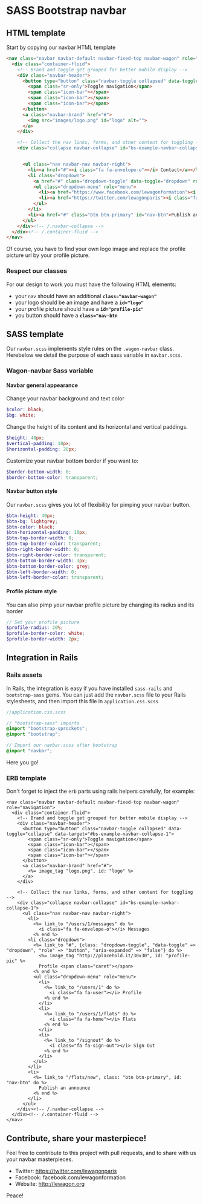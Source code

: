 # SASS Bootstrap navbar

## HTML template

Start by copying our navbar HTML template

```html
<nav class="navbar navbar-default navbar-fixed-top navbar-wagon" role="navigation">
  <div class="container-fluid">
    <!-- Brand and toggle get grouped for better mobile display -->
    <div class="navbar-header">
      <button type="button" class="navbar-toggle collapsed" data-toggle="collapse" data-target="#bs-example-navbar-collapse-1">
        <span class="sr-only">Toggle navigation</span>
        <span class="icon-bar"></span>
        <span class="icon-bar"></span>
        <span class="icon-bar"></span>
      </button>
      <a class="navbar-brand" href="#">
        <img src="images/logo.png" id="logo" alt="">
      </a>
    </div>

    <!-- Collect the nav links, forms, and other content for toggling -->
    <div class="collapse navbar-collapse" id="bs-example-navbar-collapse-1">


      <ul class="nav navbar-nav navbar-right">
        <li><a href="#"><i class="fa fa-envelope-o"></i> Contact</a></li>
        <li class="dropdown">
          <a href="#" class="dropdown-toggle" data-toggle="dropdown" role="button" aria-expanded="false"><img src="http://placehold.it/30x30" id="profile-pic" alt="">Follow-us <span class="caret"></span></a>
          <ul class="dropdown-menu" role="menu">
            <li><a href="https://www.facebook.com/lewagonformation"><i class="fa fa-facebook-square"></i> Facebook</a></li>
            <li><a href="https://twitter.com/lewagonparis"><i class="fa fa-twitter-square"></i> Twitter</a></li>
          </ul>
        </li>
        <li><a href="#" class="btn btn-primary" id="nav-btn">Publish an announce</a></li>
      </ul>
    </div><!-- /.navbar-collapse -->
  </div><!-- /.container-fluid -->
</nav>
```

Of course, you have to find your own logo image and replace the profile picture url by your profile picture.


### Respect our classes

For our design to work you must have the following HTML elements:

- your `nav` should have an additional **`class="navbar-wagon"`**
- your logo should be an image and have a **`id="logo"`**
- your profile picture should have a **`id="profile-pic"`**
- you button should have a **`class="nav-btn`**


## SASS template

Our `navbar.scss` implements style rules on the `.wagon-navbar` class. Herebelow we detail the purpose of each sass variable in `navbar.scss`.

### Wagon-navbar Sass variable

#### Navbar general appearance

Change your navbar background and text color

```scss
$color: black;
$bg: white;
```

Change the height of its content and its horizontal and vertical paddings.

```scss
$height: 40px;
$vertical-padding: 10px;
$horizontal-padding: 20px;
```

Customize your navbar bottom border if you want to:

```scss
$border-bottom-width: 0;
$border-bottom-color: transparent;
```

#### Navbar button style

Our `navbar.scss` gives you lot of flexibility for pimping your navbar button.

```scss
$btn-height: 40px;
$btn-bg: lightgrey;
$btn-color: black;
$btn-horizontal-padding: 10px;
$btn-top-border-width: 0;
$btn-top-border-color: transparent;
$btn-right-border-width: 0;
$btn-right-border-color: transparent;
$btn-bottom-border-width: 3px;
$btn-bottom-border-color: grey;
$btn-left-border-width: 0;
$btn-left-border-color: transparent;
```

#### Profile picture style

You can also pimp your navbar profile picture by changing its radius and its border

```scss
// Set your profile picture
$profile-radius: 20%;
$profile-border-color: white;
$profile-border-width: 2px;
```


## Integration in Rails

### Rails assets

In Rails, the integration is easy if you have installed `sass-rails` and `bootstrap-sass` gems. You can just add the `navbar.scss` file to your Rails stylesheets, and then import this file in `application.css.scss`


```scss
//application.css.scss

// "bootstrap-sass" imports
@import "bootstrap-sprockets";
@import "bootstrap";

// Import our navbar.scss after bootstrap
@import "navbar";
```

Here you go!

### ERB template

Don't forget to inject the `erb` parts using rails helpers carefully, for example:

```erb
<nav class="navbar navbar-default navbar-fixed-top navbar-wagon" role="navigation">
  <div class="container-fluid">
    <!-- Brand and toggle get grouped for better mobile display -->
    <div class="navbar-header">
      <button type="button" class="navbar-toggle collapsed" data-toggle="collapse" data-target="#bs-example-navbar-collapse-1">
        <span class="sr-only">Toggle navigation</span>
        <span class="icon-bar"></span>
        <span class="icon-bar"></span>
        <span class="icon-bar"></span>
      </button>
      <a class="navbar-brand" href="#">
        <%= image_tag "logo.png", id: "logo" %>
      </a>
    </div>

    <!-- Collect the nav links, forms, and other content for toggling -->
    <div class="collapse navbar-collapse" id="bs-example-navbar-collapse-1">
      <ul class="nav navbar-nav navbar-right">
        <li>
          <%= link_to "/users/1/messages" do %>
            <i class="fa fa-envelope-o"></i> Messages
          <% end %>
        <li class="dropdown">
          <%= link_to "#", {class: "dropdown-toggle", "data-toggle" => "dropdown", "role" => "button", "aria-expanded" => "false"} do %>
            <%= image_tag "http://placehold.it/30x30", id: "profile-pic" %>
            Profile <span class="caret"></span>
          <% end %>
          <ul class="dropdown-menu" role="menu">
            <li>
              <%= link_to "/users/1" do %>
                <i class="fa fa-user"></i> Profile
              <% end %>
            </li>
            <li>
              <%= link_to "/users/1/flats" do %>
                <i class="fa fa-home"></i> Flats
              <% end %>
            </li>
            <li>
              <%= link_to "/signout" do %>
                <i class="fa fa-sign-out"></i> Sign Out
              <% end %>
            </li>
          </ul>
        </li>
        <li>
          <%= link_to "/flats/new", class: "btn btn-primary", id: "nav-btn" do %>
            Publish an announce
          <% end %>
        </li>
      </ul>
    </div><!-- /.navbar-collapse -->
  </div><!-- /.container-fluid -->
</nav>
```

## Contribute, share your masterpiece!

Feel free to contribute to this project with pull requests, and to share with us your navbar masterpieces.

- Twitter: https://twitter.com/lewagonparis
- Facebook: facebook.com/lewagonformation
- Website: http://lewagon.org

Peace!